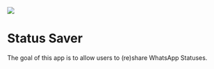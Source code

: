 [![](https://img.shields.io/badge/code--style-square-green.svg)](https://github.com/square/java-code-styles)

# Status Saver

The goal of this app is to allow users to (re)share WhatsApp Statuses.

